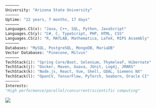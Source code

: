 ```python
——————
University: "Arizona State University"
——————
Uptime: "22 years, 7 months, 17 days"
——————
Languages.CS(x): "Java, C++, SQL, Python, JavaScript"
Languages.CS(y): "C#, C, TypeScript, PHP, HTML, CSS"
Languages.CS(z): "R, MATLAB, Mathematica, LaTeX, MIPS Assembly"
——————
Databases: "MySQL, PostgreSQL, MongoDB, MariaDB"
Vector Databases: "Pinecone, Milvus"
——————
TechStack(i): "Spring Core/Boot, Selenium, Thymeleaf, Hibernate"
TechStack(j): "Docker, Maven, Guava, JUnit, Log4j, JMARS"
TechStack(k): "Node.js, React, Vue, Shell, GDAL, Siemens NX"
TechStack(l): "OpenCV, TensorFlow, PyTorch, Seaborn, Oracle CI"
——————
Interests:
"High performance/parallel/concurrent/scientific computing"       
```

<p align=left>
<img align='left' src='https://github-readme-stats-git-masterrstaa-rickstaa.vercel.app/api/top-langs/?username=morkev&layout=compact&theme=ayu-mirage&hide_border=true&langs_count=16' />
</p>

<!--
///////////////////////////////////////////////////////////////////////////////////////
Best programming language themes from Readme Stats API:
radical, dark, ayu-mirage, nord, blue-green, vue-dark, prussian, gruvbox, 
gruvbox_light, onedark, darcula, gotham, calm, material-palenight, slateorange
///////////////////////////////////////////////////////////////////////////////////////
-->

